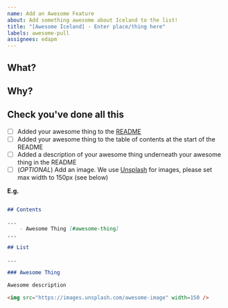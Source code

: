 ```yaml
---
name: Add an Awesome Feature
about: Add something awesome about Iceland to the list!
title: "[Awesome Iceland] - Enter place/thing here"
labels: awesome-pull
assignees: edapm
---
```


## What?

## Why?

## Check you've done all this

- [ ] Added your awesome thing to the [README](https://github.com/edapm/awesome-iceland#readme)
- [ ] Added your awesome thing to the table of contents at the start of the README
- [ ] Added a description of your awesome thing underneath your awesome thing in the README
- [ ] (*OPTIONAL*) Add an image. We use [Unsplash](https://unsplash.com) for images, please set max width to 150px (see below)

**E.g.**

```markdown

## Contents

...
    - Awesome Thing [#awesome-thing]
...

## List

...

### Awesome Thing

Awesome description

<img src="https://images.unsplash.com/awesome-image" width=150 />

```